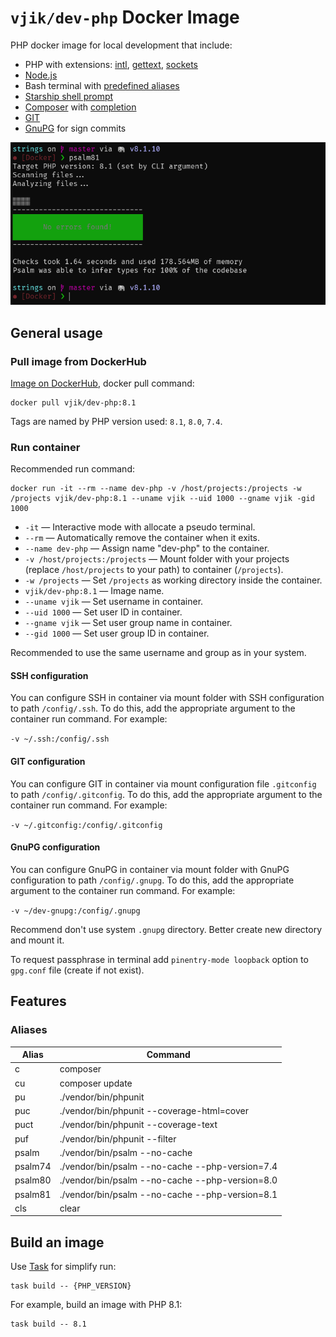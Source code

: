 # `vjik/dev-php` Docker Image

PHP docker image for local development that include:

- PHP with extensions:
  [intl](https://www.php.net/manual/intro.intl.php),
  [gettext](https://www.php.net/manual/intro.gettext.php),
  [sockets](https://www.php.net/manual/intro.sockets.php)
- [Node.js](https://nodejs.org/)
- Bash terminal with [predefined aliases](#aliases)
- [Starship shell prompt](https://starship.rs/)
- [Composer](https://getcomposer.org/) with [completion](https://getcomposer.org/doc/03-cli.md#bash-completions)
- [GIT](https://git-scm.com/)
- [GnuPG](https://www.gnupg.org/) for sign commits

![](screenshot.png)

## General usage

### Pull image from DockerHub

[Image on DockerHub](https://hub.docker.com/r/vjik/dev-php), docker pull command:

```shell
docker pull vjik/dev-php:8.1
```

Tags are named by PHP version used: `8.1`, `8.0`, `7.4`.

### Run container

Recommended run command:

```shell
docker run -it --rm --name dev-php -v /host/projects:/projects -w /projects vjik/dev-php:8.1 --uname vjik --uid 1000 --gname vjik -gid 1000
```

- `-it` — Interactive mode with allocate a pseudo terminal.
- `--rm` — Automatically remove the container when it exits.
- `--name dev-php` — Assign name "dev-php" to the container.
- `-v /host/projects:/projects` — Mount folder with your projects (replace `/host/projects` to your path) to container
  (`/projects`).
- `-w /projects` — Set `/projects` as working directory inside the container.
- `vjik/dev-php:8.1` — Image name.
- `--uname vjik` — Set username in container.
- `--uid 1000` — Set user ID in container.
- `--gname vjik` — Set user group name in container.
- `--gid 1000` — Set user group ID in container.

Recommended to use the same username and group as in your system.

#### SSH configuration

You can configure SSH in container via mount folder with SSH configuration to path `/config/.ssh`. To do this, add the
appropriate argument to the container run command. For example:

`-v ~/.ssh:/config/.ssh`

#### GIT configuration

You can configure GIT in container via mount configuration file `.gitconfig` to path `/config/.gitconfig`. To do this, 
add the appropriate argument to the container run command. For example:

`-v ~/.gitconfig:/config/.gitconfig`

#### GnuPG configuration

You can configure GnuPG in container via mount folder with GnuPG configuration to path `/config/.gnupg`. To do this, add the
appropriate argument to the container run command. For example:

`-v ~/dev-gnupg:/config/.gnupg`

Recommend don't use system `.gnupg` directory. Better create new directory and mount it.

To request passphrase in terminal add `pinentry-mode loopback` option to `gpg.conf` file (create if not exist).

## Features

### Aliases

| Alias   | Command                                         |
|---------|-------------------------------------------------|
| c       | composer                                        |
| cu      | composer update                                 |
| pu      | ./vendor/bin/phpunit                            |
| puc     | ./vendor/bin/phpunit --coverage-html=cover      |
| puct    | ./vendor/bin/phpunit --coverage-text            |
| puf     | ./vendor/bin/phpunit --filter                   |
| psalm   | ./vendor/bin/psalm --no-cache                   |
| psalm74 | ./vendor/bin/psalm --no-cache --php-version=7.4 |
| psalm80 | ./vendor/bin/psalm --no-cache --php-version=8.0 |
| psalm81 | ./vendor/bin/psalm --no-cache --php-version=8.1 |
| cls     | clear                                           |

## Build an image

Use [Task](https://taskfile.dev/) for simplify run:

```shell
task build -- {PHP_VERSION}
```

For example, build an image with PHP 8.1:

```shell
task build -- 8.1
```
